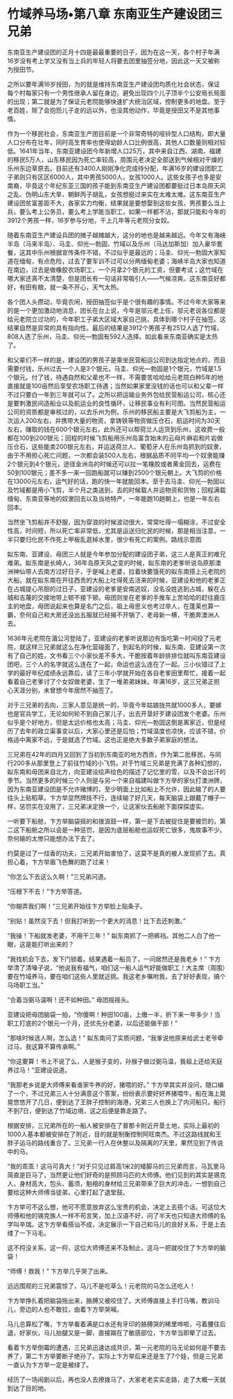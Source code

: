 # 竹域养马场•第八章 东南亚生产建设团三兄弟

东南亚生产建设团的正月十四是最最重要的日子，因为在这一天，各个村子年满16岁没有考上学又没有当上兵的年轻人将要去团里抽签分地，因此这一天又被称为授田节。
 
之所以要年满16岁授田，为的就是维持东南亚生产建设团均质化社会状态，保证每个村每家只有一个男性继承人留在身边，避免出现四个儿子顶半个公安局长局面的出现；第二就是为了保证元老院能够快速扩大统治区域，控制更多的地盘。至于老百姓，除了会抱怨儿子走的远以外，也没其他动作，毕竟是授田又不是其他事情。
 
作为一个移民社会，东南亚生产团目前是一个非常奇特的哑铃型人口结构，即大量人口分布在壮年，同时高生育率也使得幼龄人口比例很高，其他人口数量则相对较低。1641年当年，东南亚建设团今年新增人口25万，其中来自江西、湖南、福建的移民5万人，山东移民因为死亡率较高，周围元老决定全部送到气候相对干燥的乐州东边草原去。目前还有3400人刚刚净化完成待分配，年满16岁的建设团职工子弟则只有区区6000人，其中男孩5000人，女孩1000人。这些女孩子也多是安南裔，毕竟这个年纪东亚三国的孩子能到东南亚生产建设团都要挺过日本岛原天风之乱、伪明山东大旱、朝鲜丙子胡乱，女孩想挺过来实在太难太难。这东南亚生产建设团贫富差距不大，各家实力均衡，结果就是要想娶到这些女孩，男孩要么当上兵，要么考上公务员，要么考上学能当职工，如果一样都不沾，那就只能和今年的3912个男孩一样，16岁参与分地，干上几年等元老院分女奴。
 
随着东南亚生产建设兵团的摊子越摊越大，这分的地也是越来越远。今年又有海峡半岛（马来半岛）、马圭、仰光—勃固、竹域以及乐州（马达加斯加）加入豪华套餐，这其中乐州根据宣传条件不错，不过似乎是最远的；马圭、仰光—勃固大家知道在缅甸，有点危险，过去了要军训不过可以分两缅甸老婆；海峡半岛大家也知道在南边，过去是做橡胶农场职工，一个月拿2个银元的工资，但要考试；这竹域在哪大家还真不太清楚，但是团长有一句话非常吸引人——气候凉爽。这东南亚好都好，有田有粮，就一条不开心，天气太热。
 
各个团人头攒动，毕竟农闲，授田抽签似乎是个很有趣的事情。不过今年大家等来的是一个更加激动地消息，团长在台上说，今年是邬元老上任，邬元老说各位都是给元老院立过功的，今年职工子弟大区域大家自己挑，具体到哪个村子在抽签。这结果自然是异常的具有指向性。最后的结果是3912个男孩子有2512人选了竹域，808人选了乐州，马圭、仰光—勃固有592人选择。如此看来东南亚确实是太热了。
 
和父辈们不一样的是，建设团的男孩子是乘坐民营船运公司到达指定地点的，而且需要付钱，乐州过去一个人是3个银元，马圭、仰光—勃固是1个银元，竹域是1.5个银元。付了钱，待遇自然和父辈也不一样，不需要苦哈哈给元老院白种5年的地直接就是100亩然后享受农场职工待遇；当然如果家里没钱的话也可以和父辈一样不过只要白一年到三年就可以了。之所以把运输业务外包给民营船运公司，核心还是要刺激民间造船业以及航运业的良性循环，让移民事业有利可图。当然民营船运公司的资质都是审核过的，以去乐州为例，乐州的移民船主要是大飞剪船为主，一次运人200左右，并携带大量的物资，拿铸铁等物资做压仓石，航运时间为30天左右，赚取的钱在600个银元左右，此外还可以帮荷兰人运货到乐州，这收费一般都在100到200银元；回程的时候飞剪船用乐州岛富含始末的云母片麻岩和片岩做压仓石，这些能卖200银元左右，并运送荷兰人、葡萄牙人在乐州岛抓到的奴隶，由于不用担心死亡问题，一次都会装500人左右，根据品质不同平均一个奴隶能赚2个银元到4个银元，途径金洲岛的时候还可以拉一笔橡胶或者黄金回去，运费在50到100银元；差不多一来一回跑船就可以赚到2500个银元朝上。大飞剪的价格在13000元左右，运气好的话，跑的快一年就能回本。至于去马圭、仰光—勃固以及竹域都是用小飞剪，半个月之类送到，去的时候载人并运物资和货物；回程满载缅甸、东南亚等地的奴隶回去以及当地特产，一年能跑10趟朝上，也是一年左右回本。
 
当然坐飞剪船并不舒服，因为穿浪的时候波动很大，常常吐得一塌糊涂，不过安全性高，时间短，所以死亡率非常低，尤其是运送归化民的时候，那是相当注意，一半只要归化民不作死上甲板乱逛掉水里，很少有死亡的案例。路线示意图
 
姒东南、亚建设、毋团三人就是今年参加分配的建设团子弟，这三人是真正的难兄难弟。姒东南是长崎人，36年岛原天风之变的时候，姒东南的老爹听说岛原那澳洲神仙带人去南方过好日子，于是喊上老婆，拉着快要饿死的姒东南搭上元老院的大船，就在姒东南在开往西贡的大船上吐得死去活来的时候，亚建设和他的老爹正在占城提心吊胆的过日子，亚建设的老爹是安南逃奴，没名没姓逃到占城，躲在占城和吉蔑的交接地带上顿不接下顿。毋团则坐在老爹的手推车上苦哈哈的赶往鹿庄主的地盘，毋团说起来也算是名门之后，祖上毋思义也考过举人，在蓬莱也算一霸，奈何自己和大房还没出五服就已经揭不开锅了，老毋新一横，干脆奔澳洲人去。
 
1636年元老院在湄公河登陆了，亚建设的老爹听说那边有饭吃第一时间投了元老院，就这样三兄弟就这么在净化营碰面了，到起名的时候，姒东南、亚建设第一次有了自己的姓，文书看三个小家伙差不多大，干脆按着年龄排排位就叫东南亚建设团吧，三个人的名字就这么连在了一起，命运也这么连在了一起。三小伙错过了上学的最好年纪成绩永远靠后，读了三年小学就开始在各自老爹田里帮忙，接着一起看着自己老爹讨了个女奴做老婆，生了一堆弟弟妹妹。年满16岁，这三兄弟正担心天涯分别，未曾想今年居然不抽签了。
 
对于三兄弟的去向，三家人意见是统一的，毕竟今年姑娘拢共就1000多人，要嫁也是官兵学工，无论如何轮不到自己家儿子，出去开垦好歹建设团发个老婆。乐州似乎是个好地方，但是太远价格也太高；马圭、仰光—勃固这倒是离家近，但是经历了去年的政立渠事变以后，大家心里还是后怕；竹域温度也凉快，应该不错，价格适中离家不远，于是就选了竹域。这也正是绝大多数子弟家庭的想法。
 
三兄弟在42年的四月又回到了当初到东南亚的地方西贡，作为第二批移民，与同行200多从那里登上了前往竹域的小飞剪。对于竹域三兄弟是充满了各种幻想的，姒东南和毋团来自北方，向亚建设绘声绘色的描述了记忆里的雪，以及不会出汗的季节。当然更多的时候三个人则是与另一个来自福建叫做卞方举的家伙打澳洲牌，因为东南亚建设团是不允许赌博的，至少明面上比如船上不允许，因此输了的人要往头上贴稻草。卞方举显然牌技不行，连续输了好几天，每天脑袋上跟戴了帽子一样，惩罚实在没用了，三兄弟决定换一个，让这家伙去船舱下面探探虚实。
 
一听要下船舱，卞方举脑袋摇的和拨浪鼓一样，第一是下去被捉住是要被罚的，第二这下船舱之所以会是一种惩罚，是因为底层船舱也运奴死亡很多，鬼故事不少。奈何输的太惨只能想办法下去了。
 
约莫是过了一炷香的功夫，三兄弟开始害怕了，这莫不是真的被人发现抓了去。真担心着，卞方举眉飞色舞的跑了过来！
 
“你怎么下去这么久啊！”三兄弟问道。
 
“压根下不去！”卞方举答道。
 
“你糊弄我们啊！”三兄弟开始往卞方举脸上贴条子。
 
“别贴！虽然没下去！但我打听到一个更大的消息！比下去还刺激。”
 
“我操！下船就发老婆，不用干三年！” 姒东南抓了一把裤裆。其他二人白了他一眼，这是能打听出来的？
 
“我找机会下去，发下门锁着。结果遇着一船员了，一问居然还是我老乡！” 卞方举清了清嗓子说，“他说我有福气，咱们这一船人运气好能做职工！大主席（周围）要在竹域养马，要在咱们这些人里就近挑。我这老乡嘱咐我，去了好好表现，搞个马场职工当。”
 
“合着当弼马温啊！还不如种田。” 毋团摇摇头。
 
亚建设把毋团脑袋一拍，“你傻啊！种田100亩，上缴一半，折下来一年多少！当职工打底的2个银元一个月，还优先分老婆，以后还能做干部！”
 
“那啥时候选人啊，怎么选！” 姒东南问了实质问题，“我爹说他原来给武士老爷牵过马，我这算不算传承啊。”
 
“你这要算！书上不说了么，人是猴子变的，孙猴子做过弼马温，我祖上还给天庭养过马！”亚建设说道。
 
“我那老乡说是大师傅来看谁家牛养的好，猪喂的好。” 卞方举其实并没问，随口编了一个，不过兄弟三人十分满意这个答案，纷纷表示要好好养猪喂牛。船在海上晃晃悠悠开了几日，便到达了王胖子控制的海港，兄弟三人也换上了内河船只。船行不到7日，便到达了竹域边境，这之后便是靠走路了。
 
根据安排，三兄弟所在的一船人被安排在了普那卡附近开垦土地，实际上最初的1000人基本都被安排在了附近，目的就是制衡控制阿旺南杰。不过这路线就和王胖子运马的路线重合了。三兄弟一行人在休整以及隔离的7天里，果然见到了传说中的马。
 
“我的乖乖！这马可真大！”对于只见过肩高1米2的矮脚马的三兄弟而言，马瓦里马简直是巨马了，当然更让他们好奇的是照顾马匹的大师傅。他们见到的其实是锡克人，身材高大，包头、蓄须，魁梧的身材给三兄弟带来了巨大的冲击，一想到自己要给这种大师傅当徒弟，心里打起了退堂鼓。
 
卞方举可不这么想，他可不愿意放弃这么宝贵的机会，决定上去搭个话。可这位大师傅和他的锡克族人一样不苟言笑，加上汉语不好，问了半天也只知道大师傅的名字叫辛瑞。这卞方举看搭讪不成，决定展示一下自己和马儿的良好关系，于是上去缕了一下马毛。
 
这不捋没关系，这一捋，这位大师傅还来不及制止，这马一把就咬住了卞方举的脑袋！
 
“师傅！救我！” 卞方举几乎哭了出来。
 
远远围观的三兄弟震惊了，马儿不是吃草么！元老院的马怎么还吃人！
 
卞方举挣扎着把脑袋拖出来，胳膊又被咬住了。大师傅直接上手打马嘴，教训马儿，旁边的人也不敢拉，由着卞方举哭喊。
 
马儿总算松了嘴，卞方举看着满是口水还有牙印的胳膊哭的稀里哗啦，弓着腰往后退，好家伙，马儿抬腿又是一脚，直接踹在了敏感部位，卞方举当即晕了过去。
 
看着卞方举倒霉的遭遇，三兄弟迅速达成共识，第一元老院的马无论如何是不要去养了，第二卞方举要断子绝孙了。实际上卞方举后来还是生了7个娃，但是三兄弟一直认为卞方举一定是被绿了。
 
经历了一场闹剧以后，再也没人去撩拨马了，大家老老实实走路，走了大概一天就到达了目的地。
 
